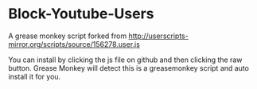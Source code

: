 # Block-Youtube-Users
A grease monkey script forked from http://userscripts-mirror.org/scripts/source/156278.user.js

You can install by clicking the js file on github and then clicking the raw button.
Grease Monkey will detect this is a greasemonkey script and auto install it for you.
